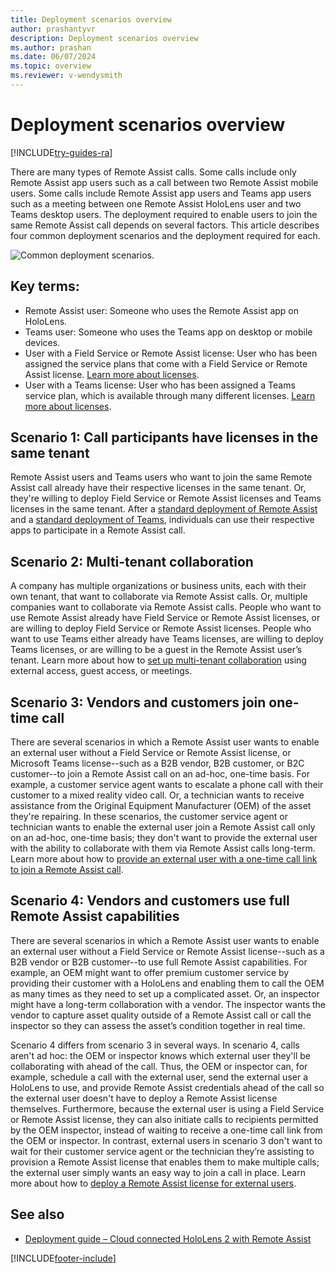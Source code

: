 ```yaml
---
title: Deployment scenarios overview 
author: prashantyvr
description: Deployment scenarios overview 
ms.author: prashan
ms.date: 06/07/2024
ms.topic: overview
ms.reviewer: v-wendysmith
---
```


# Deployment scenarios overview 

[!INCLUDE[try-guides-ra](../includes/try-guides-ra.md)]

There are many types of Remote Assist calls. Some calls include only Remote Assist app users such as a call between two Remote Assist mobile users. Some calls include Remote Assist app users and Teams app users such as a meeting between one Remote Assist HoloLens user and two Teams desktop users. The deployment required to enable users to join the same Remote Assist call depends on several factors. This article describes four common deployment scenarios and the deployment required for each.

![Common deployment scenarios.](media/common-deployment-scenarios.png "Common deployment scenarios") 

## Key terms: 
-	Remote Assist user: Someone who uses the Remote Assist app on HoloLens.
-	Teams user: Someone who uses the Teams app on desktop or mobile devices.
-	User with a Field Service or Remote Assist license: User who has been assigned the service plans that come with a Field Service or Remote Assist license. [Learn more about licenses](./requirements.md). 
-	User with a Teams license: User who has been assigned a Teams service plan, which is available through many different licenses. [Learn more about licenses](./requirements.md). 

## Scenario 1: Call participants have licenses in the same tenant
Remote Assist users and Teams users who want to join the same Remote Assist call already have their respective licenses in the same tenant. Or, they're willing to deploy Field Service or Remote Assist licenses and Teams licenses in the same tenant. 
After a [standard deployment of Remote Assist](deploy-remote-assist.md) and a [standard deployment of Teams](/MicrosoftTeams/user-access), individuals can use their respective apps to participate in a Remote Assist call.   

## Scenario 2: Multi-tenant collaboration 
A company has multiple organizations or business units, each with their own tenant, that want to collaborate via Remote Assist calls. Or, multiple companies want to collaborate via Remote Assist calls. People who want to use Remote Assist already have Field Service or Remote Assist licenses, or are willing to deploy Field Service or Remote Assist licenses. People who want to use Teams either already have Teams licenses, are willing to deploy Teams licenses, or are willing to be a guest in the Remote Assist user’s tenant. 
Learn more about how to [set up multi-tenant collaboration](multi-tenant-deployment.md) using external access, guest access, or meetings.

## Scenario 3: Vendors and customers join one-time call 
There are several scenarios in which a Remote Assist user wants to enable an external user without a Field Service or Remote Assist license, or Microsoft Teams license--such as a B2B vendor, B2B customer, or B2C customer--to join a Remote Assist call on an ad-hoc, one-time basis. For example, a customer service agent wants to escalate a phone call with their customer to a mixed reality video call. Or, a technician wants to receive assistance from the Original Equipment Manufacturer (OEM) of the asset they're repairing. In these scenarios, the customer service agent or technician wants to enable the external user join a Remote Assist call only on an ad-hoc, one-time basis; they don't want to provide the external user with the ability to collaborate with them via Remote Assist calls long-term.
Learn more about how to [provide an external user with a one-time call link to join a Remote Assist call](one-time-call.md).

## Scenario 4: Vendors and customers use full Remote Assist capabilities 
There are several scenarios in which a Remote Assist user wants to enable an external user without a Field Service or Remote Assist license--such as a B2B vendor or B2B customer--to use full Remote Assist capabilities. For example, an OEM might want to offer premium customer service by providing their customer with a HoloLens and enabling them to call the OEM as many times as they need to set up a complicated asset. Or, an inspector might have a long-term collaboration with a vendor. The inspector wants the vendor to capture asset quality outside of a Remote Assist call or call the inspector so they can assess the asset’s condition together in real time.  

Scenario 4 differs from scenario 3 in several ways. In scenario 4, calls aren't ad hoc: the OEM or inspector knows which external user they'll be collaborating with ahead of the call. Thus, the OEM or inspector can, for example, schedule a call with the external user, send the external user a HoloLens to use, and provide Remote Assist credentials ahead of the call so the external user doesn't have to deploy a Remote Assist license themselves. Furthermore, because the external user is using a Field Service or Remote Assist license, they can also initiate calls to recipients permitted by the OEM inspector, instead of waiting to receive a one-time call link from the OEM or inspector. In contrast, external users in scenario 3 don't want to wait for their customer service agent or the technician they’re assisting to provision a Remote Assist license that enables them to make multiple calls; the external user simply wants an easy way to join a call in place. Learn more about how to [deploy a Remote Assist license for external users](vendor-use-RA.md). 

## See also

- [Deployment guide – Cloud connected HoloLens 2 with Remote Assist](/hololens/hololens2-cloud-connected-overview)




[!INCLUDE[footer-include](../includes/footer-banner.md)]

